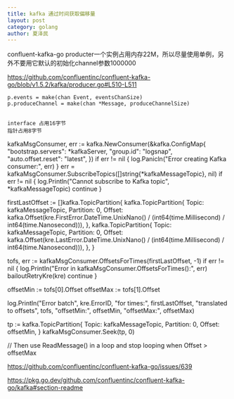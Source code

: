 ```yaml
---
title: kafka 通过时间获取偏移量
layout: post
category: golang
author: 夏泽民
---
```

<!-- more -->
confluent-kafka-go producter一个实例占用内存22M，所以尽量使用单例，另外不要用它默认的初始化channel参数1000000

https://github.com/confluentinc/confluent-kafka-go/blob/v1.5.2/kafka/producer.go#L510-L511

	p.events = make(chan Event, eventsChanSize)
	p.produceChannel = make(chan *Message, produceChannelSize)
	
	
	interface 占用16字节
	指针占用8字节



kafkaMsgConsumer, err := kafka.NewConsumer(&kafka.ConfigMap{
        "bootstrap.servers": *kafkaServer,
        "group.id":          "logsnap",
        "auto.offset.reset": "latest",
})
if err != nil {
        log.Panicln("Error creating Kafka consumer:", err)
}
err = kafkaMsgConsumer.SubscribeTopics([]string{*kafkaMessageTopic}, nil)
if err != nil {
        log.Println("Cannot subscribe to Kafka topic", *kafkaMessageTopic)
        continue
}

firstLastOffset := []kafka.TopicPartition{
        kafka.TopicPartition{
                Topic:     kafkaMessageTopic,
                Partition: 0,
                Offset:    kafka.Offset(kre.FirstError.DateTime.UnixNano() / (int64(time.Millisecond) / int64(time.Nanosecond))),
        },
        kafka.TopicPartition{
                Topic:     kafkaMessageTopic,
                Partition: 0,
                Offset:    kafka.Offset(kre.LastError.DateTime.UnixNano() / (int64(time.Millisecond) / int64(time.Nanosecond))),
        },
}

tofs, err := kafkaMsgConsumer.OffsetsForTimes(firstLastOffset, -1)
if err != nil {
        log.Println("Error in kafkaMsgConsumer.OffsetsForTimes():", err)
        bailoutRetryKre(kre)
        continue
}

offsetMin := tofs[0].Offset
offsetMax := tofs[1].Offset 

log.Println("Error batch", kre.ErrorID, "for times:", firstLastOffset, "translated to offsets", tofs, "offsetMin:", offsetMin, "offsetMax:", offsetMax)

tp := kafka.TopicPartition{
        Topic:     kafkaMessageTopic,
        Partition: 0,
        Offset:    offsetMin,
}
kafkaMsgConsumer.Seek(tp, 0)

// Then use ReadMessage() in a loop and stop looping when Offset > offsetMax

https://github.com/confluentinc/confluent-kafka-go/issues/639

https://pkg.go.dev/github.com/confluentinc/confluent-kafka-go/kafka#section-readme


